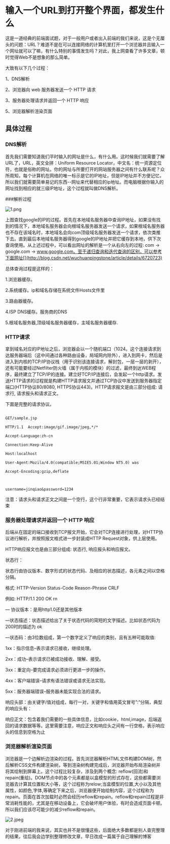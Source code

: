 # 输入一个URL到打开整个界面，都发生什么

这是一道经典的前端面试题，对于一般用户或者出入前端的我们来说，这是个无厘头的问题：URL？难道不是在可以连接网络的计算机里打开一个浏览器并且输入一个网址就可以了嘛，有什么特别的事情发生吗？对此，我上网查看了许多文章，顿时觉得Web不是想象的那么简单。

大致有以下几个过程：

1、DNS解析

2、浏览器向 web 服务器发送一个 HTTP 请求

3、服务器处理请求并返回一个 HTTP 响应

5、浏览器解析渲染页面

## 具体过程

### DNS解析

首先我们需要知道我们平时输入的网址是什么，有什么用。这时候我们就需要了解URL了，URL，英文全拼：Uniform Resource Locator，中文名：统一资源定位符，也就是俗称的网址。你的网址与所要打开的网站服务器之间有什么联系呢？众所周知，每个计算机在网络的唯一标示是它的IP地址，但是IP地址并不方便记忆，所以我们就需要简单易记的东西--网址来代替相应的ip地址。而电脑根据你输入的网址找到相应的就三级IP地址，这个过程就叫做DNS解析。

###解析过程

![1.png](http://upload-images.jianshu.io/upload_images/9999996-4e8de3fb9667af2f.png?imageMogr2/auto-orient/strip%7CimageView2/2/w/1240)

上图查找google的IP的过程。首先在本地域名服务器中查询IP地址，如果没有找到的情况下，本地域名服务器会向根域名服务器发送一个请求，如果根域名服务器也不存在该域名时，本地域名会向com顶级域名服务器发送一个请求，依次类推下去。直到最后本地域名服务器得到google的IP地址并把它缓存到本地，供下次查询使用。从上述过程中，可以看出网址的解析是一个从右向左的过程: com -> google.com -> www.google.com。至于递归查询和迭代查询的区别，可以参考下面网址[](http://blog.csdn.net/wuchuanpingstone/article/details/6720723)

总体查询过程是这样的：

1.浏览器缓存。

2.系统缓存。ip和域名存储在系统文件Hosts文件里

3.路由器缓存。

4.ISP DNS缓存。服务商的DNS

5.根域名服务器,顶级域名服务器缓存，主域名服务器缓存.

### HTTP请求

拿到域名对应的IP地址之后，浏览器会以一个随机端口（1024。这个连接请求到达服务器端后（这中间通过各种路由设备，局域网内除外），进入到网卡，然后是进入到内核的TCP/IP协议栈（用于识别该连接请求，解封包，一层一层的剥开），还有可能要经过Netfilter防火墙（属于内核的模块）的过滤，最终到达WEB程序，最终建立了TCP/IP的连接。建立好TCP/IP连接后，会发起一个http请求。发送HTTP请求的过程就是构建HTTP请求报文并通过TCP协议中发送到服务器指定端口(HTTP协议80/8080, HTTPS协议443)。HTTP请求报文是由三部分组成: 请求行, 请求报头和请求正文。

下面是完整的请求协议。

```

GET/sample.jsp

HTTP/1.1  Accept:image/gif.image/jpeg,*/* 

Accept-Language:zh-cn 

Connection:Keep-Alive 

Host:localhost 

User-Agent:Mozila/4.0(compatible;MSIE5.01;Window NT5.0) was 

Accept-Encoding:gzip,deflate 



username=jinqiao&password=1234

```

注意：请求头和请求正文之间是一个空行，这个行非常重要，它表示请求头已经结束

### 服务器处理请求并返回一个 HTTP 响应

后端从在固定的端口接收到TCP报文开始，它会对TCP连接进行处理，对HTTP协议进行解析，并按照报文格式进一步封装成HTTP Request对象，供上层使用。

HTTP响应报文也是由三部分组成: 状态行, 响应报头和响应报文。

状态行：

状态行由协议版本、数字形式的状态代码、及相应的状态描述，各元素之间以空格分隔。

格式:    HTTP-Version Status-Code Reason-Phrase CRLF

例如:    HTTP/1.1 200 OK rn

— 协议版本：是用http1.0还是其他版本

—状态描述：状态描述给出了关于状态代码的简短的文字描述。比如状态代码为200时的描述为 ok

—状态码：由3位数组成，第一个数字定义了响应的类别，且有五种可能取值:

1xx：指示信息–表示请求已接收，继续处理。

2xx：成功–表示请求已被成功接收、理解、接受。

3xx：重定向–要完成请求必须进行更进一步的操作。

4xx：客户端错误–请求有语法错误或请求无法实现。

5xx：服务器端错误–服务器未能实现合法的请求。

响应头部：由关键字/值对组成，每行一对，关键字和值用英文冒号”:”分隔，典型的响应头有：


响应正文：包含着我们需要的一些具体信息，比如cookie，html,image，后端返回的请求数据等等。这里需要注意，响应正文和响应头之间有一行空格，表示响应头的信息到空格为止

### 浏览器解析渲染页面

浏览器是一个边解析边渲染的过程。首先浏览器解析HTML文件构建DOM树，然后解析CSS文件构建渲染树，等到渲染树构建完成后，浏览器开始布局渲染树并将其绘制到屏幕上。这个过程比较复杂，涉及到两个概念: reflow(回流)和repain(重绘)。DOM节点中的各个元素都是以盒模型的形式存在，这些都需要浏览器去计算其位置和大小等，这个过程称为relow;当盒模型的位置,大小以及其他属性，如颜色,字体,等确定下来之后，浏览器便开始绘制内容，这个过程称为repain。页面在首次加载时必然会经历reflow和repain。reflow和repain过程是非常消耗性能的，尤其是在移动设备上，它会破坏用户体验，有时会造成页面卡顿。所以我们应该尽可能少的减少reflow和repain。

![2.jpeg](http://upload-images.jianshu.io/upload_images/9999996-292587e9e6412fa0.jpeg?imageMogr2/auto-orient/strip%7CimageView2/2/w/1240)

对于刚进前端的我来说，其实也并不是很懂这些，后面绝大多数都是别人查完整理的结果，往后我会边学别整理修改文章，早日改成一篇属于自己理解的博客

